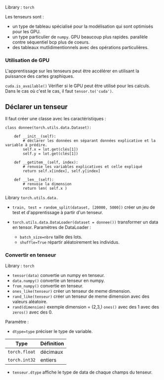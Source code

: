 Library : `torch`

Les tenseurs sont :

* un type de tableau spécialisé pour la modélisation qui sont optimisés pour les GPU.
* un type particulier de `numpy`. GPU beaucoup plus rapides. parallèle contre séquentiel bcp plus de coeurs.
* des tableaux mutlidimentionnels avec des opérations particulières.

### Utilisation de GPU

L'apprentissage sur les tenseurs peut être accélérer en utilisant la puissance des cartes graphiques.

`cuda.is_available()` Vérifier si le GPU peut être utilisé pour les calculs. Dans le cas où c'est le cas, il faut `tensor.to('cuda')`.

## Déclarer un tenseur

Il faut créer une classe avec les caractéristiques :

```
class donnee(torch.utils.data.Dataset):
    
    def __init__(self):
     	# déclarer les données en séparant données explicative et la variable à prédire.
        self.x = lot.get(clés[1])
        self.y = lot.get(clés[1])
        
    def __getitem__(self, index):
    	# renvoie les variables explicatives et celle expliqué
        return self.x[index], self.y[index] 
    
    def __len__(self):
    	# renvoie la dimension
        return len( self.x )
```

Library `torch.utils.data.`

* `train, test = random_split(dataset, [20000, 5000])` créer un jeu de test et d'apprentissage à partir d'un tenseur.
* `torch.utils.data.DataLoader(dataset = donnee())` transformer un data en tensor. Paramètres de DataLoader :

	* `batch_size=nbre` taille des lots.
	* `shuffle=True` répartir aléatoirement les individus.

### Convertir en tenseur

Library : `torch`

* `tensor(data)` convertie un numpy en tenseur.
* `data.numpy()` convertie un tenseur en numpy.
* `from_numpy()` convertie en tenseur.
* `ones_like(tenseur)` créer un tenseur de meme dimension.
* `rand_like(tenseur)` créer un tenseur de meme dimension avec des valeurs aléatoire.
* `rand(dimension)` exemple dimension = (2,3,) `ones()` avec des 1 avec des `zeros()` avec des 0.

Paramètre :

* `dtype=type` préciser le type de variable.

Type 			| Définition
----------------|--- 	
`torch.float`	| décimaux
`torch.int32`	| entiers 

* `tenseur.dtype` affiche le type de data de chaque champs du tenseur.
